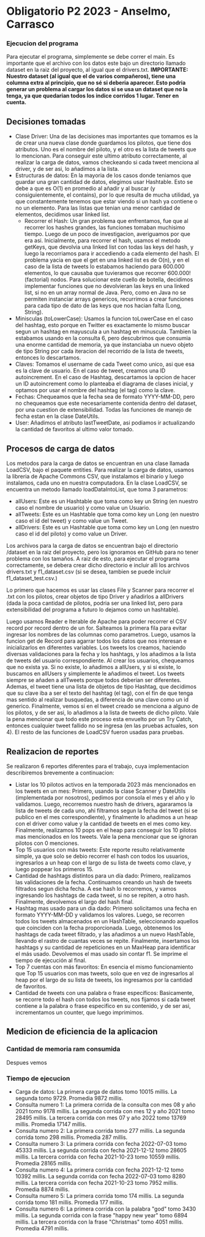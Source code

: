 # Obligatorio P2 2023 - Anselmo, Carrasco
### Ejecucion del programa
Para ejecutar el programa, simplemente se debe correr el main.
Es importante que el archivo con los datos este bajo un directorio llamado dataset en la raiz del proyecto, al igual que el drivers.txt.
**IMPORTANTE: Nuestro dataset (al igual que el de varios compañeros), tiene una columna extra al principio, que no sé si deberia aparecer. Esto podria generar un problema al cargar los datos si se usa un dataset que no la tenga, ya que quedarian todos los indice corridos 1 lugar. Tener en cuenta.**
## Decisiones tomadas
- Clase Driver: Una de las decisiones mas importantes que tomamos es la de crear una nueva clase donde guardamos los pilotos, que tiene dos atributos.
Uno es el nombre del piloto, y el otro es la lista de tweets que lo mencionan. Para conseguir este ultimo atributo correctamente, al realizar la carga de datos, vamos checkeando si cada tweet menciona al driver, y de ser asi, lo añadimos a la lista.
- Estructuras de datos: En la mayoria de los casos donde teniamos que guardar una gran cantidad de datos, elegimos usar Hashtable.
Esto se debe a que es O(1) en promedio al añadir y al buscar (y consiguientemente, el contains), por lo que resulta de mucha utilidad, ya que constantemente tenemos que estar viendo si un hash ya contiene o no un elemento.
Para las listas que tenian una menor cantidad de elementos, decidimos usar linked list.
  - Recorrer el Hash: Un gran  problema que enfrentamos, fue que al recorrer los hashes grandes, las funciones tomaban muchisimo tiempo. Luego de un poco de investigacion, averiguamos por que era asi.
  Inicialmente, para recorrer el hash, usamos el metodo getKeys, que devolvia una linked list con todas las keys del hash, y luego la recorriamos para ir accediendo a cada elemento del hash.
  El problema yacia en que el get en una linked list es de O(n), y en el caso de la lista de tweets lo estabamos haciendo para 600.000 elementos, lo que causaba que tuvieramos que recorrer 600.000! (factorial) nodos. Para solucionar este cuello de botella, decidimos implementar funciones que no devolvieran las keys en una linked list, si no en un array normal de Java. Pero, como en Java no se permiten instanciar arrays genericos, recurrimos a crear funciones para cada tipo de dato de las keys que nos hacian falta (Long, String).
- Minisculas (toLowerCase): Usamos la funcion toLowerCase en el caso del hashtag, esto porque en Twitter es exactamente lo mismo buscar segun un hashtag en mayuscula a un hashtag en minuscula.
Tambien la estabamos usando en la consulta 6, pero descubrimos que consumia una enorme cantidad de memoria, ya que instanciaba un nuevo objeto de tipo String por cada iteracion del recorrido de la lista de tweets, entonces lo descartamos.
- Claves: Tomamos el username de cada Tweet como unico, asi que esa es la clave de usuario.
En el caso de tweet, creamos una ID autoincrement.
En el caso de Hashtag, descartamos la opcion de hacer un ID autoincrement como lo planteaba el diagrama de clases inicial, y optamos por usar el nombre del hashtag (el tag) como la clave.
- Fechas: Chequeamos que la fecha sea de formato YYYY-MM-DD, pero no chequeamos que este necesariamente contenida dentro del dataset, por una cuestion de extensibilidad. Todas las funciones de manejo de fecha estan en la clase DateUtils.
- User: Añadimos el atributo lastTweetDate, asi podiamos ir actualizando la cantidad de favoritos al ultimo valor tomado.

## Procesos de carga de datos
Los metodos para la carga de datos se encuentran en una clase llamada LoadCSV, bajo el paquete entities.
Para realizar la carga de datos, usamos la libreria de Apache Commons CSV, que instalamos el binario y luego instalamos, cada uno en nuestra computadora.
En la clase LoadCSV, se encuentra un metodo llamado loadDataIntoList, que toma 3 parametros:

- allUsers: Este es un Hashtable que toma como key un String (en nuestro caso el nombre de usuario) y como value un Usuario.
- allTweets: Este es un Hashtable que toma como key un Long (en nuestro caso el id del tweet) y como value un Tweet.
- allDrivers: Este es un Hashtable que toma como key un Long (en nuestro caso el id del piloto) y como value un Driver.

Los archivos para la carga de datos se encuentran bajo el directorio /dataset en la raiz del proyecto, pero los ignoramos en GitHub para no tener problema con los tamaños.
A raiz de esto, para ejecutar el programa correctamente, se debera crear dicho directorio e incluir alli los archivos drivers.txt y f1_dataset.csv (si se desea, tambien se puede incluir f1_dataset_test.csv.)

Lo primero que hacemos es usar las clases File y Scanner para recorrer el .txt con los pilotos, crear objetos de tipo Driver y añadirlos a allDrivers (dada la poca cantidad de pilotos, podria ser una linked list, pero para extensibilidad del programa a futuro lo dejamos como un hashtable).

Luego usamos Reader e Iterable de Apache para poder recorrer el CSV record por record dentro de un for.
Salteamos la primera fila para evitar ingresar los nombres de las columnas como parametros. Luego, usamos la funcion get de Record para agarrar todos los datos que nos interesan e inicializarlos en diferentes variables.
Los tweets los creamos, haciendo diversas validaciones para la fecha y los hashtags, y los añadimos a la lista de tweets del usuario correspondiente.
Al crear los usuarios, chequeamos que no exista ya. Si no existe, lo añadimos a allUsers, y si si existe, lo buscamos en allUsers y simplemente le añadimos el tweet. Los tweets siempre se añaden a allTweets porque todos deberian ser diferentes.
Ademas, el tweet tiene una lista de objetos de tipo Hashtag, que decidimos que su clave iba a ser el texto del hashtag (el tag), con el fin de que tenga mas sentido al realizar busquedas, a diferencia de una clave como un id generico.
Finalmente, vemos si en el tweet creado se menciona a alguno de los pilotos, y de ser asi, lo añadimos a la lista de tweets de dicho piloto.
Vale la pena mencionar que todo este proceso esta envuelto por un Try Catch, entonces cualquier tweet fallido no se ingresa (en las pruebas actuales, son 4).
El resto de las funciones de LoadCSV fueron usadas para pruebas.

## Realizacion de reportes
Se realizaron 6 reportes diferentes para el trabajo, cuya implementacion describiremos brevemente a continuacion:
- Listar los 10 pilotos activos en la temporada 2023 más mencionados en los tweets en un mes:
Primero, usando la clase Scanner y DateUtils (implementada por nosotros), pedimos por consola el mes y el año y lo validamos.
Luego, recorremos nuestro hash de drivers, agararamos la lista de tweets de cada uno, ahi filtramos segun la fecha del tweet (si se publico en el mes correspondiente), y finalmente lo añadimos a un heap con el driver como value y la cantidad de tweets en el mes como key.
Finalmente, realizamos 10 pops en el heap para conseguir los 10 pilotos mas mencionados en los tweets. Vale la pena mencionar que se ignoran pilotos con 0 menciones.
- Top 15 usuarios con más tweets:
Este reporte resulto relativamente simple, ya que solo se debio recorrer el hash con todos los usuarios, ingresarlos a un heap con el largo de su lista de tweets como clave, y luego poppear los primeros 15.
- Cantidad de hashtags distintos para un día dado: Primero, realizamos las validaciones de la fecha.
Continuamos creando un hash de tweets filtrados segun dicha fecha. A ese hash lo recorremos, y vamos ingresando los hashtags de cada tweet, si no se repiten, a otro hash. Finalmente, devolvemos el largo del hash final.
- Hashtag mas usado para un dia dado: Primero solicitamos una fecha en formato YYYY-MM-DD y validamos los valores. 
Luego, se recorren todos los tweets almacenados en un HashTable, seleccionando aquellos que coinciden con la fecha proporcionada.
Luego, obtenemos los hashtags de cada tweet filtrado, y las añadimos a un nuevo HashTable, llevando el rastro de cuantas veces se repite.
Finalmente, insertamos los hashtags y su cantidad de repeticiones en un MaxHeap para identificar el más usado. 
Devolvemos el mas usado sin contar f1.
Se imprime el tiempo de ejecución al final.
- Top 7 cuentas con más favoritos:
En esencia el mismo funcionamiento que Top 15 usuarios con mas tweets, solo que en vez de ingresarlos al heap por el largo de su lista de tweets, los ingresamos por la cantidad de favoritos.
- Cantidad de tweets con una palabra o frase específicos:
Basicamente, se recorre todo el hash con todos los tweets, nos fijamos si cada tweet contiene a la palabra o frase especifico en su contenido, y de ser asi, incrementamos un counter, que luego imprimimos.

## Medicion de eficiencia de la aplicacion
### Cantidad de memoria ram consumida
Despues vemos

### Tiempo de ejecucion
- Carga de datos: La primera carga de datos tomo 10015 millis. La segunda tomo 9729.
Promedia 9872 millis.
- Consulta numero 1: La primera corrida de la consulta con mes 08 y año 2021 tomo 9178 millis. 
La segunda corrida con mes 12 y año 2021 tomo 28495 millis. La tercera corrida con mes 07 y año 2022 tomo 13769 millis.
Promedia 17147 millis.
- Consulta numero 2: La primera corrida tomo 277 millis. La segunda corrida tomo 298 millis.
Promedia 287 millis.
- Consulta numero 3: La primera corrida con fecha 2022-07-03 tomo 45333 millis.
La segunda corrida con fecha 2021-12-12 tomo 28605 millis. La tercera corrida con fecha 2021-10-23 tomo 10559 millis.
Promedia 28165 millis.
- Consulta numero 4: La primera corrida con fecha 2021-12-12 tomo 10392 millis. 
La segunda corrida con fecha 2022-07-03 tomo 8280 millis. La tercera corrida con fecha 2021-10-23 tomo 7952 millis.
Promedia 8874 millis.
- Consulta numero 5: La primera corrida tomo 174 millis. La segunda corrida tomo 181 millis.
Promedia 177 millis.
- Consulta numero 6: La primera corrida con la palabra "god" tomo 3430 millis.
La segunda corrida con la frase "happy new year" tomo 6894 millis. La tercera corrida con la frase "Christmas" tomo 4051 millis.
Promedia 4791 millis.
